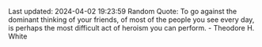 Last updated: 2024-04-02 19:23:59
Random Quote: To go against the dominant thinking of your friends, of most of the people you see every day, is perhaps the most difficult act of heroism you can perform. - Theodore H. White